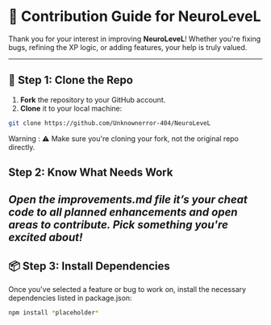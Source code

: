 # 🤖 Contribution Guide for NeuroLeveL

Thank you for your interest in improving **NeuroLeveL**! Whether you're fixing bugs, refining the XP logic, or adding features, your help is truly valued.

---

## 📁 Step 1: Clone the Repo

1. **Fork** the repository to your GitHub account.
2. **Clone** it to your local machine:

```bash
git clone https://github.com/Unknownerror-404/NeuroLeveL
```
Warning : ⚠️ Make sure you're cloning your fork, not the original repo directly.
## Step 2: Know What Needs Work ##
*Open the improvements.md file it’s your cheat code to all planned enhancements and open areas to contribute. Pick something you're excited about!*
---
## 📦 Step 3: Install Dependencies
Once you've selected a feature or bug to work on, install the necessary dependencies listed in package.json: 
```bash
npm install *placeholder*
